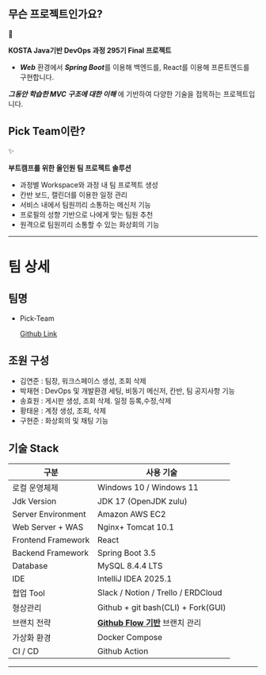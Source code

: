 ## 무슨 프로젝트인가요?

<aside>
📌

**KOSTA Java기반 DevOps 과정 295기 Final 프로젝트**

- ***Web*** 환경에서 ***Spring Boot***를 이용해 백엔드를, React를 이용해 프론트엔드를 구현합니다.

***그동안 학습한 MVC 구조에 대한 이해*** 에 기반하여 다양한 기술을 접목하는 프로젝트입니다.

</aside>

## **Pick Team이란?**

<aside>
✨

**부트캠프를 위한 올인원 팀 프로젝트 솔루션**

- 과정별 Workspace와 과정 내 팀 프로젝트 생성
- 칸반 보드, 캘린더를 이용한 일정 관리
- 서비스 내에서 팀원끼리 소통하는 메신저 기능
- 프로필의 성향 기반으로 나에게 맞는 팀원 추천
- 원격으로 팀원끼리 소통할 수 있는 화상회의 기능
</aside>

---

# 팀 상세

## 팀명

- Pick-Team
    
    [Github Link](https://github.com/KOSTA-295-pick-team/pick-team/)
  

## 조원 구성

- 김연준 : 팀장, 워크스페이스 생성, 조회 삭제
- 박재현 : DevOps 및 개발환경 세팅, 비동기 메신저, 칸반, 팀 공지사항 기능
- 송효원 : 게시판 생성, 조회 삭제. 일정 등록,수정,삭제
- 황태윤 :  계정 생성, 조회, 삭제
- 구현준 : 화상회의 및 채팅 기능

## 기술 Stack

| 구분 | 사용 기술 |
| --- | --- |
| 로컬 운영체제 | Windows 10 / Windows 11 |
| Jdk Version | JDK 17 (OpenJDK zulu) |
| Server Environment | Amazon AWS EC2 |
| Web Server + WAS | Nginx+ Tomcat 10.1 |
| Frontend Framework | React |
| Backend Framework | Spring Boot  3.5 |
| Database | MySQL 8.4.4 LTS |
| IDE | IntelliJ IDEA 2025.1 |
| 협업 Tool | Slack / Notion / Trello / ERDCloud |
| 형상관리 | Github + git bash(CLI) + Fork(GUI) |
| 브랜치 전략 | [**Github Flow 기반**](https://docs.github.com/ko/get-started/using-github/github-flow) 브랜치 관리 |
| 가상화 환경 | Docker Compose |
| CI / CD | Github Action |

---
